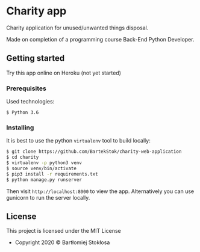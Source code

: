 # Charity app

Charity application for unused/unwanted things disposal.

Made on completion of a programming course Back-End Python Developer.

## Getting started

Try this app online on Heroku (not yet started)

### Prerequisites

Used technologies:

```
$ Python 3.6
```

### Installing

It is best to use the python `virtualenv` tool to build locally:

```sh
$ git clone https://github.com/BartekStok/charity-web-application
$ cd charity
$ virtualenv -p python3 venv
$ source venv/bin/activate
$ pip3 install -r requirements.txt
$ python manage.py runserver
```

Then visit `http://localhost:8000` to view the app. Alternatively you
can use gunicorn to run the server locally.


## License

This project is licensed under the MIT License 



- Copyright 2020 © Bartłomiej Stokłosa
